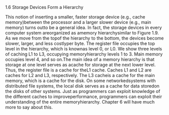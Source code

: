 1.6 Storage Devices Form a Hierarchy

This  notion  of  inserting  a  smaller,  faster  storage  device  (e.g.,  cache  memory)between the processor and a larger slower device (e.g., main memory) turns outto be a general idea. In fact, the storage devices in every computer system areorganized as amemory hierarchysimilar to Figure 1.9. As we move from the topof the hierarchy to the bottom, the devices become slower, larger, and less costlyper byte. The register file occupies the top level in the hierarchy, which is knownas level 0, or L0. We show three levels of caching L1 to L3, occupying memoryhierarchy levels 1 to 3. Main memory occupies level 4, and so on.The main idea of a memory hierarchy is that storage at one level serves as acache for storage at the next lower level. Thus, the register file is a cache for theL1 cache. Caches L1 and L2 are caches for L2 and L3, respectively. The L3 cacheis a cache for the main memory, which is a cache for the disk. On some networkedsystems with distributed file systems, the local disk serves as a cache for data storedon the disks of other systems.
Just as programmers can exploit knowledge of the different caches to improveperformance, programmers can exploit their understanding of the entire memoryhierarchy. Chapter 6 will have much more to say about this.






